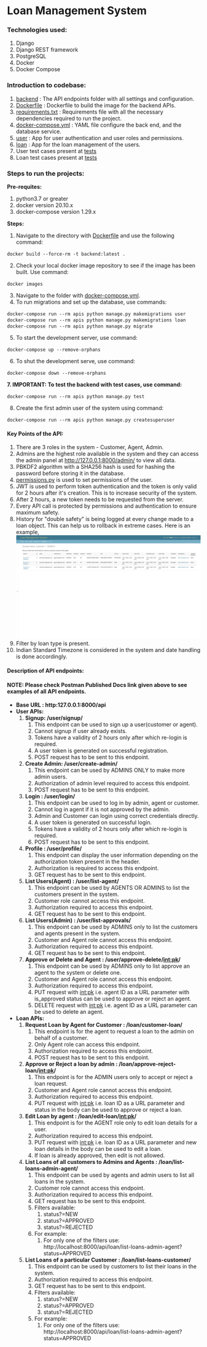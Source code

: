 # Loan Management System

### Technologies used:
1. Django
2. Django REST framework
3. PostgreSQL
4. Docker
5. Docker Compose

### Introduction to codebase:
1. [backend](./backend) : The API endpoints folder with all settings and configuration.
2. [Dockerfile](./backend/Dockerfile) : Dockerfile to build the image for the backend APIs.
3. [requirements.txt](./backend/requirements.txt) : Requirements file with all the necessary dependencies required to run the project.
4. [docker-compose.yml](docker-compose.yml) : YAML file configure the back end, and the database service.
5. [user](./backend/user) : App for user authentication and user roles and permissions.
6. [loan](./backend/loan) : App for the loan management of the users.
7. User test cases present at [tests](./backend/user/tests)
7. Loan test cases present at [tests](./backend/loan/tests)

### Steps to run the projects:

**Pre-requites:**
1. python3.7 or greater
2. docker version 20.10.x
3. docker-compose version 1.29.x

**Steps:**
1. Navigate to the directory with [Dockerfile](./backend/Dockerfile) and use the following command:
```buildoutcfg
docker build --force-rm -t backend:latest .
```

2. Check your local docker image repository to see if the image has been built. Use command:
```buildoutcfg
docker images
```
3. Navigate to the folder with [docker-compose.yml](./docker-compose.yml).
4. To run migrations and set up the database, use commands:
```buildoutcfg
docker-compose run --rm apis python manage.py makemigrations user
docker-compose run --rm apis python manage.py makemigrations loan
docker-compose run --rm apis python manage.py migrate
```
5. To start the development server, use command:
```buildoutcfg
docker-compose up --remove-orphans
```
6. To shut the development serve, use command:
```buildoutcfg
docker-compose down --remove-orphans
```
**7. IMPORTANT: To test the backend with test cases, use command:**
```buildoutcfg
docker-compose run --rm apis python manage.py test
```
8. Create the first admin user of the system using command:
```buildoutcfg
docker-compose run --rm apis python manage.py createsuperuser
```

#### Key Points of the API:
1. There are 3 roles in the system - Customer, Agent, Admin.
2. Admins are the highest role available in the system and they can access the admin panel at http://127.0.0.1:8000/admin/ to view all data.
3. PBKDF2 algorithm with a SHA256 hash is used for hashing the password before storing it in the database.
4. [permissions.py](./backend/user/permissions.py) is used to set permissions of the user.
5. JWT is used to perform token authentication and the token is only valid for 2 hours after it's creation. This is to increase security of the system.
6. After 2 hours, a new token needs to be requested from the server.
7. Every API call is protected by permissions and authentication to ensure maximum safety.
8. History for "double safety" is being logged at every change made to a loan object. This can help us to rollback in extreme cases. Here is an example,
![History of Loan Object](./screenshots/history.png)
9. Filter by loan type is present.
10. Indian Standard Timezone is considered in the system and date handling is done accordingly.

#### Description of API endpoints:

#### NOTE: Please check Postman Published Docs link given above to see examples of all API endpoints.

* **Base URL : http:127.0.0.1:8000/api**
* **User APIs:**
    1. **Signup: /user/signup/**
        1. This endpoint can be used to sign up a user(customer or agent).
        2. Cannot signup if user already exists.
        3. Tokens have a validity of 2 hours only after which re-login is required.
        4. A user token is generated on successful registration.
        5. POST request has to be sent to this endpoint.
    2. **Create Admin: /user/create-admin/**
        1. This endpoint can be used by ADMINS ONLY to make more admin users.
        2. Authorization of admin level required to access this endpoint.
        3. POST request has to be sent to this endpoint.
    3. **Login : /user/login/**
        1. This endpoint can be used to log in by admin, agent or customer.
        2. Cannot log in agent if it is not approved by the admin.
        3. Admin and Customer can login using correct credentials directly.
        4. A user token is generated on successful login.
        5. Tokens have a validity of 2 hours only after which re-login is required.
        6. POST request has to be sent to this endpoint.
    4. **Profile : /user/profile/**
        1. This endpoint can display the user information depending on the authorization token present in the header.
        2. Authorization is required to access this endpoint.
        3. GET request has to be sent to this endpoint.
    5. **List Users(Agent) : /user/list-agent/**
        1. This endpoint can be used by AGENTS OR ADMINS to list the customers present in the system.
        2. Customer role cannot access this endpoint.
        3. Authorization required to access this endpoint.
        4. GET request has to be sent to this endpoint.
    6. **List Users(Admin) : /user/list-approvals/**
        1. This endpoint can be used by ADMINS only to list the customers and agents present in the system.
        2. Customer and Agent role cannot access this endpoint.
        3. Authorization required to access this endpoint.
        4. GET request has to be sent to this endpoint.
    7. **Approve or Delete and Agent : /user/approve-delete/<int:pk>/**
        1. This endpoint can be used by ADMINS only to list approve an agent to the system or delete one.
        2. Customer and Agent role cannot access this endpoint.
        3. Authorization required to access this endpoint.
        4. PUT request with <int:pk> i.e. agent ID as a URL parameter with is_approved status can be used to approve or reject an agent.
        5. DELETE request with <int:pk> i.e. agent ID as a URL parameter can be used to delete an agent.
* **Loan APIs:**
    1. **Request Loan by Agent for Customer : /loan/customer-loan/**
        1. This endpoint is for the agent to request a loan to the admin on behalf of a customer.
        2. Only Agent role can access this endpoint.
        3. Authorization required to access this endpoint.
        4. POST request has to be sent to this endpoint.
    2. **Approve or Reject a loan by admin : /loan/approve-reject-loan/<int:pk>/**
        1. This endpoint is for the ADMIN users only to accept or reject a loan request.
        2. Customer and Agent role cannot access this endpoint.
        3. Authorization required to access this endpoint.
        4. PUT request with <int:pk> i.e. loan ID as a URL parameter and status in the body can be used to approve or reject a loan.
    3. **Edit Loan by agent : /loan/edit-loan/<int:pk>/**
        1. This endpoint is for the AGENT role only to edit loan details for a user.
        2. Authorization required to access this endpoint.
        3. PUT request with <int:pk> i.e. loan ID as a URL parameter and new loan details in the body can be used to edit a loan.
        4. If loan is already approved, then edit is not allowed.
    4. **List Loans of all customers to Admins and Agents : /loan/list-loans-admin-agent/**
        1. This endpoint can be used by agents and admin users to list all loans in the system.
        2. Customer role cannot access this endpoint.
        3. Authorization required to access this endpoint.
        4. GET request has to be sent to this endpoint.
        5. Filters available:
            1. status?=NEW
            2. status?=APPROVED
            3. status?=REJECTED
        6. For example:
            1. For only one of the filters use: http://localhost:8000/api/loan/list-loans-admin-agent?status=APPROVED
    5. **List Loans of a particular Customer : /loan/list-loans-customer/**
        1. This endpoint can be used by customers to list their loans in the system.
        2. Authorization required to access this endpoint.
        3. GET request has to be sent to this endpoint.
        4. Filters available:
            1. status?=NEW
            2. status?=APPROVED
            3. status?=REJECTED
        5. For example:
            1. For only one of the filters use: http://localhost:8000/api/loan/list-loans-admin-agent?status=APPROVED
